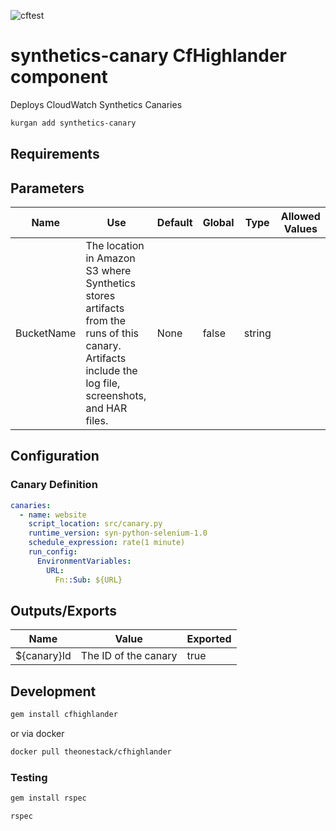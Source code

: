 ![cftest](https://github.com/theonestack/hl-component-synthetics-canary/actions/workflows/rspec.yaml/badge.svg)

# synthetics-canary CfHighlander component

Deploys CloudWatch Synthetics Canaries

```bash
kurgan add synthetics-canary
```

## Requirements

## Parameters

| Name | Use | Default | Global | Type | Allowed Values |
| ---- | --- | ------- | ------ | ---- | -------------- |
| BucketName | The location in Amazon S3 where Synthetics stores artifacts from the runs of this canary. Artifacts include the log file, screenshots, and HAR files. | None | false | string


## Configuration

### Canary Definition

```yaml
canaries:
  - name: website
    script_location: src/canary.py
    runtime_version: syn-python-selenium-1.0
    schedule_expression: rate(1 minute)
    run_config:
      EnvironmentVariables:
        URL:
          Fn::Sub: ${URL}
```

## Outputs/Exports

| Name | Value | Exported |
| ---- | ----- | -------- |
| ${canary}Id | The ID of the canary | true

## Development

```bash
gem install cfhighlander
```

or via docker

```bash
docker pull theonestack/cfhighlander
```

### Testing

```bash
gem install rspec
```

```bash
rspec
```